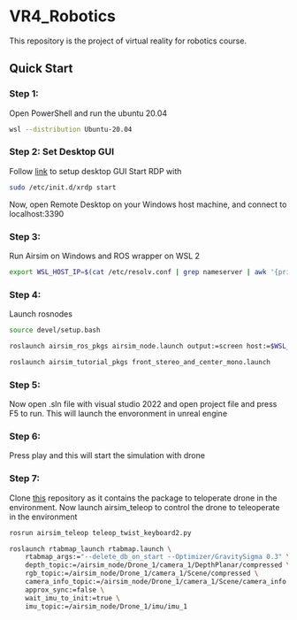 # VR4_Robotics
This repository is the project of virtual reality for robotics course.
## Quick Start
### Step 1:
Open PowerShell and run the ubuntu 20.04
```bash
wsl --distribution Ubuntu-20.04
```
### Step 2: Set Desktop GUI
Follow [link](https://hub.tcno.co/windows/wsl/desktop-gui/) to setup desktop GUI
Start RDP with
```bash
sudo /etc/init.d/xrdp start
```
Now, open Remote Desktop on your Windows host machine, and connect to localhost:3390
### Step 3: 
Run Airsim on Windows and ROS wrapper on WSL 2
```bash
export WSL_HOST_IP=$(cat /etc/resolv.conf | grep nameserver | awk '{print $2}')
```
### Step 4:
Launch rosnodes 
```bash
source devel/setup.bash
```
```bash
roslaunch airsim_ros_pkgs airsim_node.launch output:=screen host:=$WSL_HOST_IP
```
```bash
roslaunch airsim_tutorial_pkgs front_stereo_and_center_mono.launch
```
### Step 5:
Now open .sln file with visual studio 2022 and open project file and press F5 to run. This will launch the envoronment in unreal engine 
### Step 6: 
Press play and this will start the simulation with drone
### Step 7:
Clone [this](https://github.com/DarekLin/AS_RoS_Teleop.git) repository as it contains the package to teloperate drone in the environment. 
Now launch airsim_teleop to control the drone to teleoperate in the environment 
```bash
rosrun airsim_teleop teleop_twist_keyboard2.py
```


```bash
roslaunch rtabmap_launch rtabmap.launch \
    rtabmap_args:="--delete_db_on_start --Optimizer/GravitySigma 0.3" \
    depth_topic:=/airsim_node/Drone_1/camera_1/DepthPlanar/compressed \
    rgb_topic:=/airsim_node/Drone_1/camera_1/Scene/compressed \
    camera_info_topic:=/airsim_node/Drone_1/camera_1/Scene/camera_info \
    approx_sync:=false \
    wait_imu_to_init:=true \
    imu_topic:=/airsim_node/Drone_1/imu/imu_1
```
